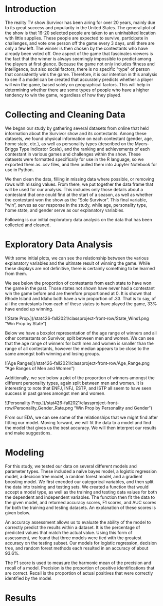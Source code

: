 # Introduction

The reality TV show Survivor has been airing for over 20 years, mainly due to its great success and popularity in the United States. The general plot of the show is that 16-20 selected people are taken to an uninhabited location with little supplies. These people are expected to survive, participate in challenges, and vote one person off the game every 3 days, until there are only a few left. The winner is then chosen by the contestants who have already been voted off.  One aspect of the game that fascinates viewers is the fact that the winner is always seemingly impossible to predict among the players at first glance. Because the game not only includes fitness and intelligence, but also social factors, there is no specific "type" of person that consistently wins the game. Therefore, it is our intention in this analysis to see if a model can be created that accurately predicts whether a player will win the game, based solely on geographical factors. This will help in determining whether there are some types of people who have a higher tendency to win the game, regardless of how they played.

# Collecting and Cleaning Data

We began our study by gathering several datasets from online that held information about the Survivor show and its contestants. Among these datasets, we found physical information on each contestant (gender, age, home state, etc.), as well as personality types (described on the Myers-Briggs Type Indicator Scale), and the ranking and achievements of each contestant in various games and challenges within the show. These datasets were formatted specifically for use in the R language, so we exported them as .csv files, and then pulled them into Jupyter Notebook for use in Python.

We then clean the data, filling in missing data where possible, or removing rows with missing values. From there, we put together the data frame that will be used for our analysis. This includes only those details about a contestant that one could find at the start of a season, as well as whether the contestant won the show as the “Sole Survivor”.  This final variable, “win”, serves as our response in the study, while age, personality type, home state, and gender serve as our explanatory variables.

Following is our initial exploratory data analysis on the data that has been collected and cleaned.

# Exploratory Data Analysis

With some initial plots, we can see the relationship between the various explanatory variables and the ultimate result of winning the game. While these displays are not definitive, there is certainly something to be learned from them.

We see below the proportion of contestants from each state to have won the game in the past. Those states not shown have never had a contestant win the game before and are therefore proportioned at 0. It is shown that Rhode Island and Idaho both have a win proportion of .33. That is to say, of all the contestants from each of these states to have played the game, 33% have ended up winning.

![State Prop.](/stat426-fall2021/classproject-front-row/State_Wins1.png “Win Prop by State”)

Below we have a boxplot representation of the age range of winners and all other contestants on Survivor, split between men and women. We can see that the age range of winners for both men and women is smaller than the range of all contestants, however the median appears to be close to the same amongst both winning and losing groups.

![Age Ranges](/stat426-fall2021/classproject-front-row/Age_Range.png “Age Ranges of Men and Women”)

Additionally, we see below a plot of the proportion of winners amongst the different personality types, again split between men and women. It is interesting to note that ENFJ, INFJ, ESTP, and ISTP all seem to have seen success in past games amongst men and women.

![Personality Prop.](/stat426-fall2021/classproject-front-row/Personality_Gender_Rate.png “Win Prop by Personality and Gender”)

From our EDA, we can see some of the relationships that we might find after fitting our model. Moving forward, we will fit the data to a model and find the model that gives us the best accuracy. We will then interpret our results and make suggestions.

# Modeling

For this study, we tested our data on several different models and parameter types. These included a naïve bayes model, a logistic regression model, a decision tree model, a random forest model, and a gradient boosting model. We first encoded our categorical variables, and then split the data into training and testing sets. We created a function that would accept a model type, as well as the training and testing data values for both the dependent and independent variables. The function then fit the data to the given model, and returned accuracy scores, F1 scores, and AUC scores for both the training and testing datasets. An explanation of these scores is given below.

An accuracy assessment allows us to evaluate the ability of the model to correctly predict the results within a dataset. It is the percentage of predicted values that match the actual value. Using this form of assessment, we found that three models were tied with the greatest accuracy on the testing subset. Our models for logistic regression, decision tree, and random forest methods each resulted in an accuracy of about 93.6%.

The F1 score is used to measure the harmonic mean of the precision and recall of a model. Precision is the proportion of positive identifications that are correct. Recall is the proportion of actual positives that were correctly identified by the model.

# Results


